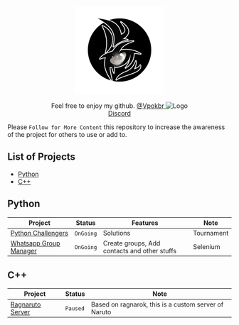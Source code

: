 <p align="center">
  <a href="https://github.com/eluvju">
    <img src="Imagens/4.png" alt="Logo" width="auto" height="200">
  </a>

  <p align="center">
    Feel free to enjoy my github. <a href="https://www.instagram.com/vpokbr/">@Vpokbr </a></figcaption><img src="https://user-images.githubusercontent.com/98386091/156110757-5c99e25c-babd-44f3-8def-351be212305e.png" alt="Logo" width="auto" height="15">
    <br />
    <a href="https://discord.gg/r6WMs3M4">Discord</a>
  </p>

Please ```Follow for More Content``` this repository to increase the awareness of the project for others to use or add to.

## List of Projects
* [Python](#python)
* [C++](#c++)


## Python 

Project | Status | Features | Note
------|------|------|------
<a href="https://github.com/eluvju/beecrowd">Python Challengers </a> | ```OnGoing``` | Solutions | Tournament
<a href="https://github.com/eluvju/Whatsapp_Group_Manager">Whatsapp Group Manager </a> | ```OnGoing``` | Create groups, Add contacts and other stuffs | Selenium


## C++ 

Project | Status | Note
------|------|------
<a href="https://github.com/eluvju/dattebayo">Ragnaruto Server </a> | ```Paused``` | Based on ragnarok, this is a custom server of Naruto



